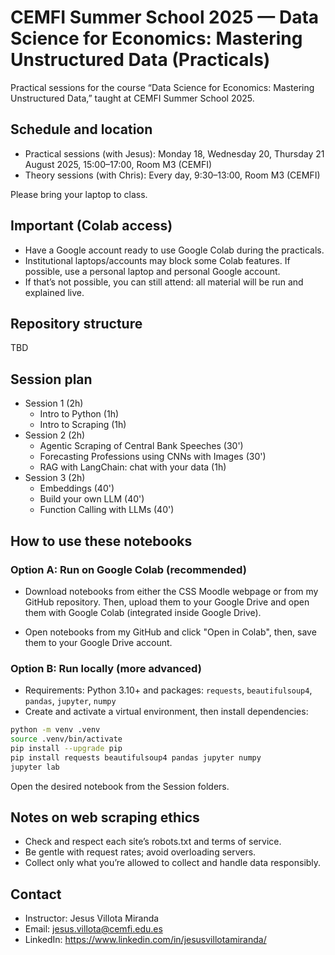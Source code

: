 # CEMFI Summer School 2025 — Data Science for Economics: Mastering Unstructured Data (Practicals)

Practical sessions for the course “Data Science for Economics: Mastering Unstructured Data,” taught at CEMFI Summer School 2025.

## Schedule and location

- Practical sessions (with Jesus): Monday 18, Wednesday 20, Thursday 21 August 2025, 15:00–17:00, Room M3 (CEMFI)
- Theory sessions (with Chris): Every day, 9:30–13:00, Room M3 (CEMFI)

Please bring your laptop to class.

## Important (Colab access)

- Have a Google account ready to use Google Colab during the practicals.
- Institutional laptops/accounts may block some Colab features. If possible, use a personal laptop and personal Google account.
- If that’s not possible, you can still attend: all material will be run and explained live.

## Repository structure

TBD

## Session plan

- Session 1 (2h)
  - Intro to Python (1h)
  - Intro to Scraping (1h)
- Session 2 (2h)
  - Agentic Scraping of Central Bank Speeches (30')
  - Forecasting Professions using CNNs with Images (30')
  - RAG with LangChain: chat with your data (1h)
- Session 3 (2h)
  - Embeddings (40')
  - Build your own LLM (40')
  - Function Calling with LLMs (40')

## How to use these notebooks

### Option A: Run on Google Colab (recommended)

- Download notebooks from either the CSS Moodle webpage or from my GitHub repository. Then, upload them  to your Google Drive and open them with Google Colab (integrated inside Google Drive).

- Open notebooks from my GitHub and click "Open in Colab", then, save them to your Google Drive account.

### Option B: Run locally (more advanced)

- Requirements: Python 3.10+ and packages: `requests`, `beautifulsoup4`, `pandas`, `jupyter`, `numpy`
- Create and activate a virtual environment, then install dependencies:

```bash
python -m venv .venv
source .venv/bin/activate
pip install --upgrade pip
pip install requests beautifulsoup4 pandas jupyter numpy
jupyter lab
```

Open the desired notebook from the Session folders.

## Notes on web scraping ethics

- Check and respect each site’s robots.txt and terms of service.
- Be gentle with request rates; avoid overloading servers.
- Collect only what you’re allowed to collect and handle data responsibly.

## Contact

- Instructor: Jesus Villota Miranda
- Email: jesus.villota@cemfi.edu.es
- LinkedIn: https://www.linkedin.com/in/jesusvillotamiranda/
